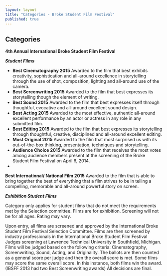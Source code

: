 ```yaml
---
layout: layout
title: "Categories - Broke Student Film Festival"
published: true
---
```


## Categories


**4th Annual International Broke Student Film Festival**
 	



_**Student Films**_

- **Best Cinematography 2015**
Awarded to the film that best exhibits creativity, sophistication and all-around excellence in storytelling through the use of shot, composition, lighting and all-around use of the camera.
- **Best Screenwriting 2015**
Awarded to the film that best expresses its storytelling though the element of writing.
- **Best Sound 2015**
Awarded to the film that best expresses itself through thoughtful, evocative and all-around excellent sound design.
- **Best Acting 2015**
Awarded to the most effective, authentic all-around excellent performance by an actor or actress in any role in any submitted film.
- **Best Editing 2015**
Awarded to the film that best expresses its storytelling through thoughtful, creative, disciplined and all-around excellent editing.
- **Most Original 2015**
Awarded to the film that most surprised us with its out-of-the-box thinking, presentation, techniques and storytelling.
- **Audience Choice 2015**
Awarded to the film that receives the most votes among audience members present at the screening of the Broke Student Film Festival on April 6, 2014. 
- 
**Best International/ National Film 2015**
Awarded to the film that is able to bring together the best of everything that a film strives to be in telling a compelling, memorable and all-around powerful story on screen. 








_**Exhibition Student Films**_

Category only applies for student films that do not meet the requirements met by the Selection committee. Films are for exhibition. Screening will not be for all ages. Rating may vary. 




Upon entry, all films are screened and approved by the International Broke Student Film Festival Selection Committee. Films are then screened by industry professionals in the  International Broke Student Film Festival Judges screening at Lawrence Technical University in Southfield, Michigan. Films will be judged based on the following criteria: Cinematography, Screenwriting, Sound, Acting, and Originality. The ballots are then counted as a general score per judge and then the overall score is met. Some films may score the same overall score. In this instance, both films win the award. (IBSFF 2013 had two Best Screenwriting awards) All decisions are final.